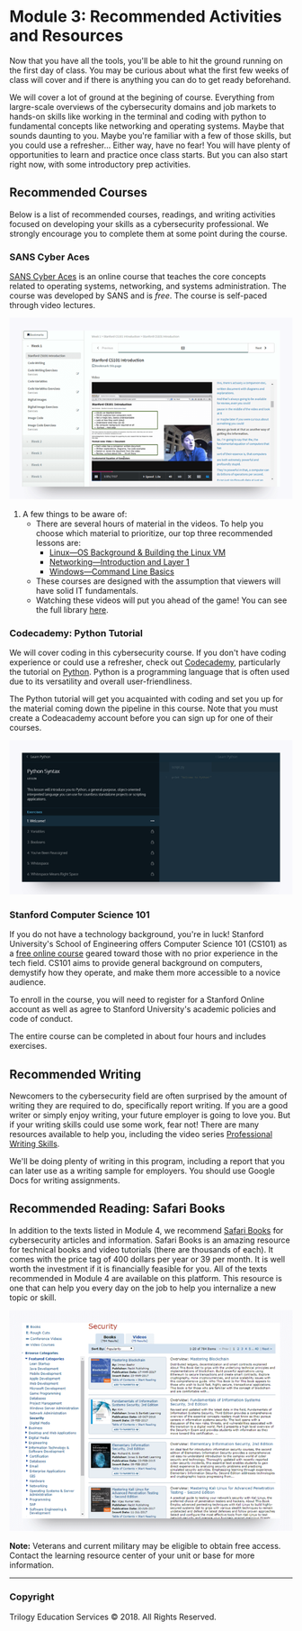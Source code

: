 # Module 3: Recommended Activities and Resources

Now that you have all the tools, you'll be able to hit the ground running on the first day of class. You may be curious about what the first few weeks of class will cover and if there is anything you can do to get ready beforehand. 

We will cover a lot of ground at the begining of course. Everything from largre-scale overviews of the cybersecurity domains and job markets to hands-on skills like working in the terminal and coding with python to fundamental concepts like networking and operating systems. Maybe that sounds daunting to you. Maybe you're familiar with a few of those skills, but you could use a refresher... Either way, have no fear! You will have plenty of opportunities to learn and practice once class starts. But you can also start right now, with some introductory prep activities.

## Recommended Courses

Below is a list of recommended courses, readings, and writing activities focused on developing your skills as a cybersecurity professional.  We strongly encourage you to complete them at some point during the course. 

### SANS Cyber Aces

[SANS Cyber Aces](http://www.cyberaces.org/) is an online course that teaches the core concepts related to operating systems, networking, and systems administration. The course was developed by SANS and is *free*. The course is self-paced through video lectures.

![1080](assets/1080.png)

1. A few things to be aware of: 
   - There are several hours of material in the videos. To help you choose which material to prioritize, our top three recommended lessons are: 
     - [Linux—OS Background & Building the Linux VM](https://tutorials.cyberaces.org/tutorials/view/1-1-2)
     - [Networking—Introduction and Layer 1](https://tutorials.cyberaces.org/tutorials/view/2-1)
     - [Windows—Command Line Basics](https://tutorials.cyberaces.org/tutorials/view/1-2-3)
   - These courses are designed with the assumption that viewers will have solid IT fundamentals.  
   - Watching these videos will put you ahead of the game! You can see the full library [here](https://tutorials.cyberaces.org/tutorials). 


### Codecademy: Python Tutorial

We will cover coding in this cybersecurity course. If you don't have coding experience or could use a refresher, check out [Codecademy](https://www.codecademy.com/), particularly the tutorial on [Python](https://www.codecademy.com/learn/learn-python). Python is a programming language that is often used due to its versatility and overall user-friendliness. 

The Python tutorial will get you acquainted with coding and set you up for the material coming down the pipeline in this course. Note that you must create a Codeacademy account before you can sign up for one of their courses. 

![1079](assets/1079.png)


### Stanford Computer Science 101

If you do not have a technology background, you're in luck! Stanford University's School of Engineering offers Computer Science 101 (CS101) as a [free online course](https://online.stanford.edu/courses/soe-ycscs101-sp-computer-science-101) geared toward those with no prior experience in the tech field. CS101 aims to provide general background on computers, demystify how they operate, and make them more accessible to a novice audience. 

To enroll in the course, you will need to register for a Stanford Online account as well as agree to Stanford University's academic policies and code of conduct. 

The entire course can be completed in about four hours and includes exercises.  


## Recommended Writing

Newcomers to the cybersecurity field are often surprised by the amount of writing they are required to do, specifically report writing. If you are a good writer or simply enjoy writing, your future employer is going to love you. But if your writing skills could use some work, fear not! There are many resources available to help you, including the video series [Professional Writing Skills](https://www.youtube.com/playlist?list=PLzLHunnjEdX-YLYtSFgTfVJovtc8I4prp).

We'll be doing plenty of writing in this program, including a report that you can later use as a writing sample for employers. You should use Google Docs for writing assignments. 

## Recommended Reading: Safari Books

In addition to the texts listed in Module 4, we recommend [Safari Books](https://www.safaribooksonline.com/) for cybersecurity articles and information. Safari Books is an amazing resource for technical books and video tutorials (there are thousands of each\). It comes with the price tag of 400 dollars per year or 39 per month. It is well worth the investment if it is financially feasible for you. All of the texts recommended in Module 4 are available on this platform. This resource is one that can help you every day on the job to help you internalize a new topic or skill. 

![1081](assets/1081.png)

**Note:** Veterans and current military may be eligible to obtain free access. Contact the learning resource center of your unit or base for more information. 


-------

### Copyright

Trilogy Education Services © 2018. All Rights Reserved.

